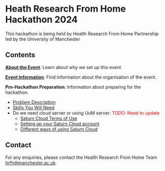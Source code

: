 # Heath Research From Home Hackathon 2024

This hackathon is being held by Health Research From Home Partnership led by the University of Manchester
## Contents

**[About the Event](files/about.md)**: Learn about why we set up this event.

**[Event Information](files/eventinfo.md)**: Find information about the organisation of the event.

**Pre-Hackathon Preparation**: Information about preparing for the hackathon.

  - [Problem Description](files/problem.md)
  - [Skills You Will Need](files/skills.md)
  - Do we need cloud server or using UoM server: <span style="color:red">TODO: Need to update</span>
    - [Saturn Cloud Terms of Use](files/terms.md)
    - [Setting up your Saturn Cloud account](files/setup.md)
    - [Different ways of using Saturn Cloud](files/waysofworking.md)

## Contact

For any enquiries, please contact the Health Research From Home Team [hrfh@manchester.ac.uk](hrfh@manchester.ac.uk).
